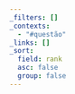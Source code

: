 ```yaml
---
_filters: []
_contexts:
  - "#questão"
_links: []
_sort:
  field: rank
  asc: false
  group: false
---
```

